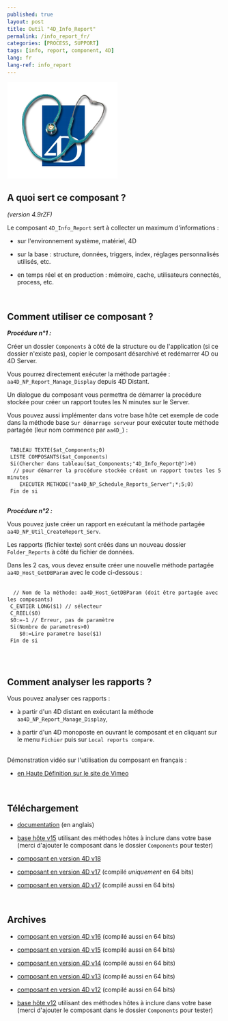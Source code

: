 ```yaml
---
published: true
layout: post
title: Outil "4D_Info_Report"
permalink: /info_report_fr/
categories: [PROCESS, SUPPORT]
tags: [info, report, component, 4D]
lang: fr
lang-ref: info_report
---
```


![info_report](/images/info_report.png)

## A quoi sert ce composant ?
_(version 4.9rZF)_

Le composant `4D_Info_Report` sert à collecter un maximum d'informations :

* sur l'environnement système, matériel, 4D

* sur la base : structure, données, triggers, index, réglages personnalisés utilisés, etc.

* en temps réel et en production : mémoire, cache, utilisateurs connectés, process, etc.

<br>

## Comment utiliser ce composant ?

**_Procédure n°1 :_**

Créer un dossier `Components` à côté de la structure ou de l'application (si ce dossier n'existe pas), copier le composant désarchivé et redémarrer 4D ou 4D Server.

Vous pourrez directement exécuter la méthode partagée : `aa4D_NP_Report_Manage_Display` depuis 4D Distant.

Un dialogue du composant vous permettra de démarrer la procédure stockée pour créer un rapport toutes les N minutes sur le Server.

Vous pouvez aussi implémenter dans votre base hôte cet exemple de code dans la méthode base `Sur démarrage serveur` pour exécuter toute méthode partagée (leur nom commence par `aa4D_`) :

<pre>
  <code class="4d">
 TABLEAU TEXTE($at_Components;0)
 LISTE COMPOSANTS($at_Components)
 Si(Chercher dans tableau($at_Components;"4D_Info_Report@")>0)
  // pour démarrer la procédure stockée créant un rapport toutes les 5 minutes
    EXECUTER METHODE("aa4D_NP_Schedule_Reports_Server";*;5;0)
 Fin de si
  </code>
</pre>

**_Procédure n°2 :_**

Vous pouvez juste créer un rapport en exécutant la méthode partagée `aa4D_NP_Util_CreateReport_Serv`.

Les rapports (fichier texte) sont créés dans un nouveau dossier `Folder_Reports` à côté du fichier de données.


Dans les 2 cas, vous devez ensuite créer une nouvelle méthode partagée `aa4D_Host_GetDBParam` avec le code ci-dessous :

<pre>
  <code class="4d">
  // Nom de la méthode: aa4D_Host_GetDBParam (doit être partagée avec les composants)
 C_ENTIER LONG($1) // sélecteur
 C_REEL($0)
 $0:=-1 // Erreur, pas de paramètre
 Si(Nombre de parametres>0)
    $0:=Lire parametre base($1)
 Fin de si
   </code>
</pre>

<br>

## Comment analyser les rapports ?

Vous pouvez analyser ces rapports :

* à partir d'un 4D distant en exécutant la méthode `aa4D_NP_Report_Manage_Display`,

* à partir d'un 4D monoposte en ouvrant le composant et en cliquant sur le menu `Fichier` puis sur `Local reports compare`.

<br>
Démonstration vidéo sur l'utilisation du composant en français :

* [en Haute Définition sur le site de Vimeo](http://vimeo.com/32785939)

<br>

## Téléchargement

* [documentation](/archives/4D_Info_Report_v4_9_Ref_v28.pdf) (en anglais)

* [base hôte v15](/archives/4D_Info_Report_Host_T_v7_v15.zip) utilisant des méthodes hôtes à inclure dans votre base (merci d'ajouter le composant dans le dossier `Components` pour tester)

* [composant en version 4D v18](/archives/4D_Info_Report_v4_9rZF_v18.zip)

* [composant en version 4D v17](/archives/4D_Info_Report_v4_9rZF_64-bit_v17.zip) (compilé _uniquement_ en 64 bits)

* [composant en version 4D v17](/archives/4D_Info_Report_v4_9rZF_v17.zip) (compilé aussi en 64 bits)

<br>

## Archives

* [composant en version 4D v16](/archives/4D_Info_Report_v4_9rZC_rev1_v16.zip) (compilé aussi en 64 bits)

* [composant en version 4D v15](/archives/4D_Info_Report_v4_9rZ8_rev1_v15.zip) (compilé aussi en 64 bits)

* [composant en version 4D v14](/archives/4D_Info_Report_v4_9rZ2_v14_rev1.zip) (compilé aussi en 64 bits)

* [composant en version 4D v13](/archives/4D_Info_Report_v4_9rZ2_v13_rev1.zip) (compilé aussi en 64 bits)

* [composant en version 4D v12](/archives/4D_Info_Report_v4_9rZ_v12.zip) (compilé aussi en 64 bits)

* [base hôte v12](/archives/4D_Info_Report_Host_T_v6_v12.zip) utilisant des méthodes hôtes à inclure dans votre base (merci d'ajouter le composant dans le dossier `Components` pour tester)